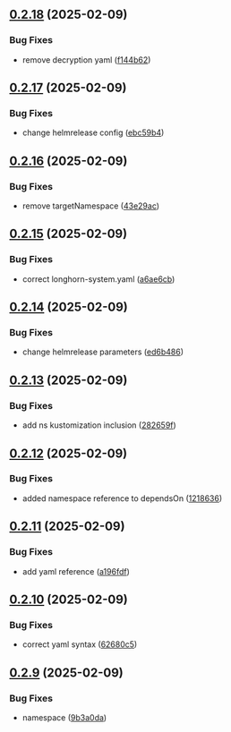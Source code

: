 ## [0.2.18](https://github.com/binary-braids/kubernetes-homelab/compare/v0.2.17...v0.2.18) (2025-02-09)


### Bug Fixes

* remove decryption yaml ([f144b62](https://github.com/binary-braids/kubernetes-homelab/commit/f144b622b53adc4e1b1d8e85bc7f4d475ded2ad6))



## [0.2.17](https://github.com/binary-braids/kubernetes-homelab/compare/v0.2.16...v0.2.17) (2025-02-09)


### Bug Fixes

* change helmrelease config ([ebc59b4](https://github.com/binary-braids/kubernetes-homelab/commit/ebc59b4d7edb866846f9946193a3eb2183194489))



## [0.2.16](https://github.com/binary-braids/kubernetes-homelab/compare/v0.2.15...v0.2.16) (2025-02-09)


### Bug Fixes

* remove targetNamespace ([43e29ac](https://github.com/binary-braids/kubernetes-homelab/commit/43e29acc598add8559bd4f0b7b5358fce27566c2))



## [0.2.15](https://github.com/binary-braids/kubernetes-homelab/compare/v0.2.14...v0.2.15) (2025-02-09)


### Bug Fixes

* correct longhorn-system.yaml ([a6ae6cb](https://github.com/binary-braids/kubernetes-homelab/commit/a6ae6cb503c88c3297dd63e994351401652b074d))



## [0.2.14](https://github.com/binary-braids/kubernetes-homelab/compare/v0.2.13...v0.2.14) (2025-02-09)


### Bug Fixes

* change helmrelease parameters ([ed6b486](https://github.com/binary-braids/kubernetes-homelab/commit/ed6b486046deeb9dbbf3b0eef49b156b32240ee1))



## [0.2.13](https://github.com/binary-braids/kubernetes-homelab/compare/v0.2.12...v0.2.13) (2025-02-09)


### Bug Fixes

* add ns kustomization inclusion ([282659f](https://github.com/binary-braids/kubernetes-homelab/commit/282659f516bdb3fec46ee047bded3b16dd195d75))



## [0.2.12](https://github.com/binary-braids/kubernetes-homelab/compare/v0.2.11...v0.2.12) (2025-02-09)


### Bug Fixes

* added namespace reference to dependsOn ([1218636](https://github.com/binary-braids/kubernetes-homelab/commit/121863689035d8324a89b955802362e3fc6e9ac3))



## [0.2.11](https://github.com/binary-braids/kubernetes-homelab/compare/v0.2.10...v0.2.11) (2025-02-09)


### Bug Fixes

* add yaml reference ([a196fdf](https://github.com/binary-braids/kubernetes-homelab/commit/a196fdf3bc8f3df1a011abc97f6bd93616cf50c8))



## [0.2.10](https://github.com/binary-braids/kubernetes-homelab/compare/v0.2.9...v0.2.10) (2025-02-09)


### Bug Fixes

* correct yaml syntax ([62680c5](https://github.com/binary-braids/kubernetes-homelab/commit/62680c52ea79c71f999c5317b162f76ff5eec602))



## [0.2.9](https://github.com/binary-braids/kubernetes-homelab/compare/v0.2.8...v0.2.9) (2025-02-09)


### Bug Fixes

* namespace ([9b3a0da](https://github.com/binary-braids/kubernetes-homelab/commit/9b3a0da3c83c355e9244899f572d2fce45f6eaa4))



